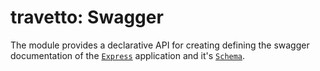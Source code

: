 travetto: Swagger
===
The module provides a declarative API for creating defining the swagger documentation of the [`Express`](https://github.com/travetto/express) application and it's [`Schema`](https://github.com/travetto/schema).